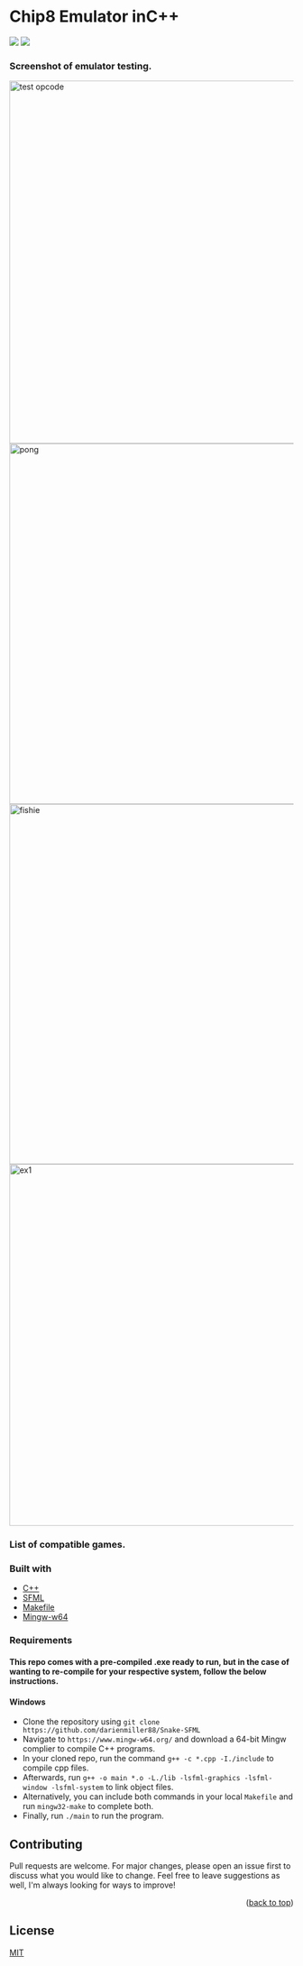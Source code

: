 # Chip8 Emulator inC++
![](https://img.shields.io/badge/made%20by-DarienMiller-blue)
![](https://img.shields.io/badge/C++-yellow)

### Screenshot of emulator testing.
<img width="644" alt="test opcode" src="https://user-images.githubusercontent.com/32966645/226221749-b5fe5994-52c3-4710-a32b-6289960d673d.png">
<img width="640" alt="pong" src="https://user-images.githubusercontent.com/32966645/226221771-4089dad9-6424-476b-b872-d764bb069b4a.png">
<img width="639" alt="fishie" src="https://user-images.githubusercontent.com/32966645/226221793-b3824097-1fbb-4b3b-9ca3-dcc7ae1e05c8.png">
<img width="642" alt="ex1" src="https://user-images.githubusercontent.com/32966645/226221804-da1a30f1-eb59-446a-a6cd-6ce255cf2f8c.png">

### List of compatible games.

### Built with
* [C++](https://cplusplus.com/)
* [SFML](https://www.sfml-dev.org/download/sfml/2.5.1/)
* [Makefile](https://opensource.com/article/18/8/what-how-makefile)
* [Mingw-w64](https://www.mingw-w64.org/)

### Requirements
#### This repo comes with a pre-compiled .exe ready to run, but in the case of wanting to re-compile for your respective system, follow the below instructions.

#### Windows
* Clone the repository using `git clone https://github.com/darienmiller88/Snake-SFML`
* Navigate to `https://www.mingw-w64.org/` and download a 64-bit Mingw complier to compile C++ programs.
* In your cloned repo, run the command `g++ -c *.cpp -I./include` to compile cpp files.
* Afterwards, run `g++ -o main *.o -L./lib -lsfml-graphics -lsfml-window -lsfml-system` to link object files.
* Alternatively, you can include both commands in your local `Makefile` and run `mingw32-make` to complete both. 
* Finally, run `./main` to run the program. 

## Contributing
Pull requests are welcome. For major changes, please open an issue first to discuss what you would like to change.
Feel free to leave suggestions as well, I'm always looking for ways to improve!

<p align="right">(<a href="#top">back to top</a>)</p>

## License
[MIT](https://choosealicense.com/licenses/mit/)
